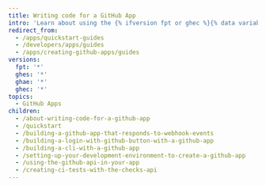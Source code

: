 ```yaml
---
title: Writing code for a GitHub App
intro: 'Learn about using the {% ifversion fpt or ghec %}{% data variables.product.prodname_dotcom %}{% else %}{% data variables.product.product_name %}{% endif %} API with your app, continuous integration, and how to build with apps.'
redirect_from:
  - /apps/quickstart-guides
  - /developers/apps/guides
  - /apps/creating-github-apps/guides
versions:
  fpt: '*'
  ghes: '*'
  ghae: '*'
  ghec: '*'
topics:
  - GitHub Apps
children:
  - /about-writing-code-for-a-github-app
  - /quickstart
  - /building-a-github-app-that-responds-to-webhook-events
  - /building-a-login-with-github-button-with-a-github-app
  - /building-a-cli-with-a-github-app
  - /setting-up-your-development-environment-to-create-a-github-app
  - /using-the-github-api-in-your-app
  - /creating-ci-tests-with-the-checks-api
---
```


